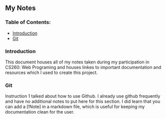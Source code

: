 ## My Notes
### Table of Contents:
- [Introduction](#introduction)
- [Git](#git)

### Introduction
This document houses all of my notes taken during my participation in CS260: Web Programing and houses linkes to important documentation and resources which I used to create this project.

### Git
Instruction 1 talked about how to use Github. I already use github frequently and have no additional notes to put here for this section. I did learn that you can add a [!Note] in a markdown file, which is useful for keeping my documentation clean for the user. 
